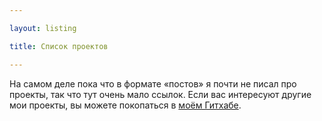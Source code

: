 ```yaml
---

layout: listing

title: Список проектов

---
```


На самом деле пока что в формате «постов» я почти не писал про проекты, так что тут очень мало ссылок. Если вас интересуют другие мои проекты, вы можете покопаться в [моём Гитхабе](https://github.com/kizu).